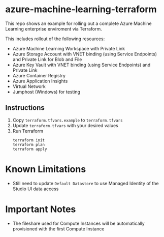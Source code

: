 # azure-machine-learning-terraform

This repo shows an example for rolling out a complete Azure Machine Learning enterprise enviroment via Terraform.

This includes rollout of the following resources:

* Azure Machine Learning Workspace with Private Link
* Azure Storage Account with VNET binding (using Service Endpoints) and Private Link for Blob and File
* Azure Key Vault with VNET binding (using Service Endpoints) and Private Link
* Azure Container Registry
* Azure Application Insights
* Virtual Network
* Jumphost (Windows) for testing

## Instructions

1. Copy `terraform.tfvars.example` to `terraform.tfvars`
1. Update `terraform.tfvars` with your desired values
2. Run Terraform
    ```
    terraform init
    terraform plan
    terraform apply
    ```

# Known Limitations

* Still need to update `Default Datastore` to use Managed Identity of the Studio UI data access

# Important Notes

* The fileshare used for Compute Instances will be automatically provisioned with the first Compute Instance